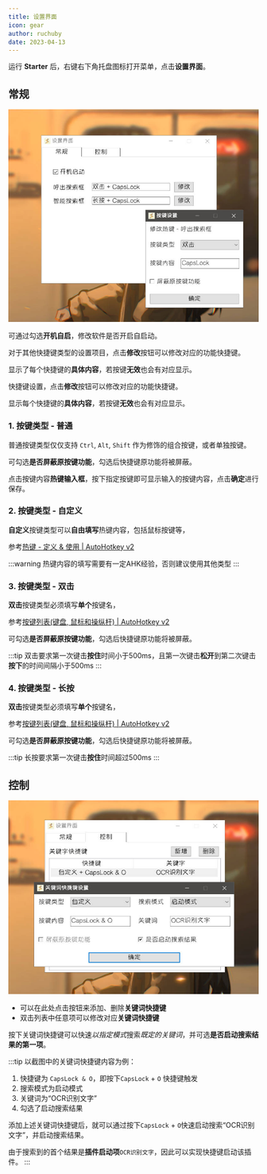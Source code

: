 ```yaml
---
title: 设置界面
icon: gear
author: ruchuby
date: 2023-04-13
---
```


运行 **Starter** 后，右键右下角托盘图标打开菜单，点击**设置界面**。

## 常规

![设置界面-常规](../../images/setting-1.jpg)

可通过勾选**开机自启**，修改软件是否开启自启动。

对于其他快捷键类型的设置项目，点击**修改**按钮可以修改对应的功能快捷键。

显示了每个快捷键的**具体内容**，若按键**无效**也会有对应显示。

快捷键设置，点击**修改**按钮可以修改对应的功能快捷键。

显示每个快捷键的**具体内容**，若按键**无效**也会有对应显示。

### 1. 按键类型 - 普通

普通按键类型仅仅支持 `Ctrl`, `Alt`, `Shift` 作为修饰的组合按键，或者单独按键。

可勾选**是否屏蔽原按键功能**，勾选后快捷键原功能将被屏蔽。

点击按键内容**热键输入框**，按下指定按键即可显示输入的按键内容，点击**确定**进行保存。

### 2. 按键类型 - 自定义

**自定义**按键类型可以**自由填写**热键内容，包括鼠标按键等，

参考[热键 - 定义 & 使用 | AutoHotkey v2](https://orz707.gitee.io/v2/docs/Hotkeys.htm#toc)

:::warning
热键内容的填写需要有一定AHK经验，否则建议使用其他类型
:::

### 3. 按键类型 - 双击

**双击**按键类型必须填写**单个**按键名，

参考[按键列表(键盘, 鼠标和操纵杆) | AutoHotkey v2](https://orz707.gitee.io/v2/docs/KeyList.htm)

可勾选**是否屏蔽原按键功能**，勾选后快捷键原功能将被屏蔽。

:::tip
双击要求第一次键击**按住**时间小于500ms，且第一次键击**松开**到第二次键击**按下**的时间间隔小于500ms
:::

### 4. 按键类型 - 长按

**双击**按键类型必须填写**单个**按键名，

参考[按键列表(键盘, 鼠标和操纵杆) | AutoHotkey v2](https://orz707.gitee.io/v2/docs/KeyList.htm)

可勾选**是否屏蔽原按键功能**，勾选后快捷键原功能将被屏蔽。

:::tip
长按要求第一次键击**按住**时间超过500ms
:::


## 控制

![设置界面-控制](../../images/setting-2.jpg)

- 可以在此处点击按钮来添加、删除**关键词快捷键**
- 双击列表中任意项可以修改对应**关键词快捷键**

按下关键词快捷键可以快速*以指定模式*搜索*既定的关键词*，并可选**是否启动搜索结果的第一项**。

:::tip
以截图中的关键词快捷键内容为例：

1. 快捷键为 `CapsLock & O`，即按下`CapsLock` + `O` 快捷键触发
2. 搜索模式为启动模式
3. 关键词为“OCR识别文字”
4. 勾选了启动搜索结果

添加上述关键词快捷键后，就可以通过按下`CapsLock` + `O`快速启动搜索“OCR识别文字”，并启动搜索结果。

由于搜索到的首个结果是**插件启动项**`OCR识别文字`，因此可以实现快捷键启动该插件。
:::
